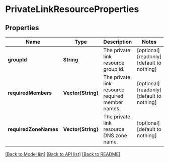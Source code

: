 # PrivateLinkResourceProperties


## Properties
Name | Type | Description | Notes
------------ | ------------- | ------------- | -------------
**groupId** | **String** | The private link resource group id. | [optional] [readonly] [default to nothing]
**requiredMembers** | **Vector{String}** | The private link resource required member names. | [optional] [readonly] [default to nothing]
**requiredZoneNames** | **Vector{String}** | The private link resource DNS zone name. | [optional] [default to nothing]


[[Back to Model list]](../README.md#models) [[Back to API list]](../README.md#api-endpoints) [[Back to README]](../README.md)


